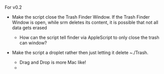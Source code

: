For v0.2
- Make the script close the Trash Finder Window. If the Trash Finder Window is open, while srm deletes its content, it is possible that not all data gets erased
  * How can the script tell finder via AppleScript to only close the trash can window?  

- Make the script a droplet rather then just letting it delete ~./Trash. 
  * Drag and Drop is more Mac like! 
  * 
